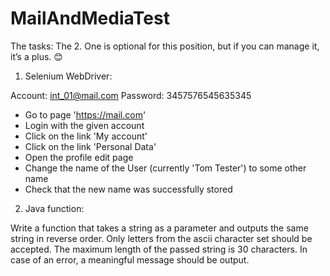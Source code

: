 # MailAndMediaTest


The tasks: The 2. One is optional for this position, but if you can manage it, it’s a plus. 😊

 

1. Selenium WebDriver:

  Account: int_01@mail.com
  Password: 3457576545635345

  - Go to page 'https://mail.com'
  - Login with the given account
  - Click on the link 'My account'
  - Click on the link 'Personal Data'
  - Open the profile edit page
  - Change the name of the User (currently 'Tom Tester') to some other name
  - Check that the new name was successfully stored

2. Java function:

Write a function that takes a string as a parameter and outputs the same string in reverse order. Only letters from the ascii character set should be accepted. The maximum length of the passed string is 30 characters. In case of an error, a meaningful message should be output.